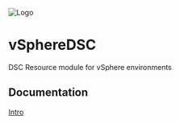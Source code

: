 ![Logo](http://lucd.info/wp-content/uploads/2016/06/vSphereDSC-Logo-small.jpg)

# vSphereDSC
DSC Resource module for vSphere environments

## Documentation
[Intro](http://www.lucd.info/2016/06/04/vspheredsc-intro/)
